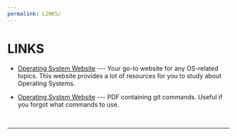 ```yaml
---
permalink: LINKS/
---
```


# LINKS

* [Operating System Website](https://os.vlsm.org/) --- 
Your go-to website for any OS-related topics.
This website provides a lot of resources for you to study about Operating Systems.

* [Operating System Website](https://education.github.com/git-cheat-sheet-education.pdf) --- 
PDF containing git commands.
Useful if you forgot what commands to use.
<br>
<hr>
